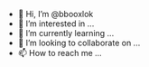 - 👋 Hi, I’m @bbooxlok
- 👀 I’m interested in ...
- 🌱 I’m currently learning ...
- 💞️ I’m looking to collaborate on ...
- 📫 How to reach me ...

<!---
bbooxlok/bbooxlok is a ✨ special ✨ repository because its `README.md` (this file) appears on your GitHub profile.
You can click the Preview link to take a look at your changes.
--->
